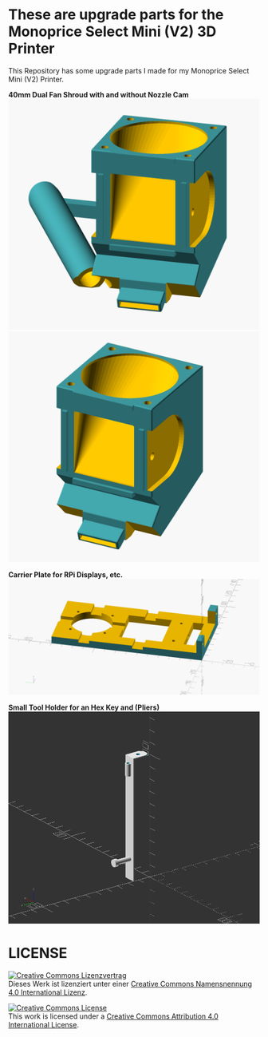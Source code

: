 # These are upgrade parts for the Monoprice Select Mini (V2) 3D Printer

This Repository has some upgrade parts I made for my Monoprice Select Mini (V2) Printer.

__40mm Dual Fan Shroud with and without Nozzle Cam__
![](dual-40mm-fan-nozzlecam/001.png)
![](dual-40mm-fan-nozzlecam/003.png)

__Carrier Plate for RPi Displays, etc.__
![](rpi-display-case-carrier/001.png)

__Small Tool Holder for an Hex Key and (Pliers)__
![](tool-holder/mpsm_mini_tool_holder.png)

# LICENSE

<dl>
<a rel="license" href="http://creativecommons.org/licenses/by/4.0/"><img alt="Creative Commons Lizenzvertrag" style="border-width:0" src="https://i.creativecommons.org/l/by/4.0/88x31.png" /></a><br />Dieses Werk ist lizenziert unter einer <a rel="license" href="http://creativecommons.org/licenses/by/4.0/">Creative Commons Namensnennung 4.0 International Lizenz</a>.
</dl>

<dl>
<a rel="license" href="http://creativecommons.org/licenses/by/4.0/"><img alt="Creative Commons License" style="border-width:0" src="https://i.creativecommons.org/l/by/4.0/88x31.png" /></a><br />This work is licensed under a <a rel="license" href="http://creativecommons.org/licenses/by/4.0/">Creative Commons Attribution 4.0 International License</a>.
</dl>

